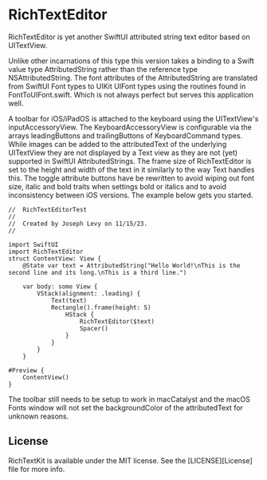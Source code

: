 # RichTextEditor
RichTextEditor is yet another SwiftUI attributed string text editor based on UITextView.

Unlike other incarnations of this type this version takes a binding to a Swift value type AttributedString rather than the reference type NSAttributedString. The font attributes of the AttributedString are translated from SwiftUI Font types to UIKit UIFont types using the routines found in FontToUIFont.swift. Which is not always perfect but serves this application well.

A toolbar for iOS/iPadOS is attached to the keyboard using the UITextView's inputAccessoryView.  The KeyboardAccessoryView is configurable via the arrays leadingButtons and trailingButtons of KeyboardCommand types.  While images can be added to the attributedText of the underlying UITextView they are not displayed by a Text view as they are not (yet) supported in SwiftUI AttributedStrings. The frame size of RichTextEditor is set to the height and width of the text in it similarly to the way Text handles this.  The toggle attribute buttons have be rewritten to avoid wiping out font size, italic and bold traits when settings bold or italics and to avoid inconsistency between iOS versions.  The example below gets you started.

	//  RichTextEditorTest
	//
	//  Created by Joseph Levy on 11/15/23.
	//

	import SwiftUI
	import RichTextEditor
	struct ContentView: View {
		@State var text = AttributedString("Hello World!\nThis is the second line and its long.\nThis is a third line.")
	
		var body: some View {
			VStack(alignment: .leading) {
				Text(text)
				Rectangle().frame(height: 5)
					HStack {
						RichTextEditor($text)
						Spacer()
					}
				}
			}
    	}

	#Preview {
		ContentView()
	}

The toolbar still needs to be setup to work in macCatalyst and the macOS Fonts window will not set the backgroundColor of the  attributedText for unknown reasons.  

## License

RichTextKit is available under the MIT license. See the [LICENSE][License] file for more info.
